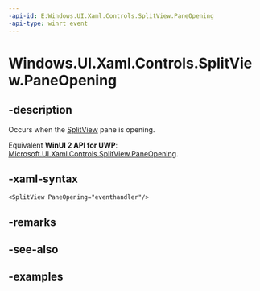 ```yaml
---
-api-id: E:Windows.UI.Xaml.Controls.SplitView.PaneOpening
-api-type: winrt event
---
```


<!-- Event syntax.
public event TypedEventHandler PaneOpening<SplitView,  object>
-->

# Windows.UI.Xaml.Controls.SplitView.PaneOpening

## -description

Occurs when the [SplitView](splitview.md) pane is opening.

Equivalent **WinUI 2 API for UWP**: [Microsoft.UI.Xaml.Controls.SplitView.PaneOpening](/windows/winui/api/microsoft.ui.xaml.controls.splitview.paneopening).

## -xaml-syntax

```xaml
<SplitView PaneOpening="eventhandler"/>
```

## -remarks

## -see-also

## -examples

